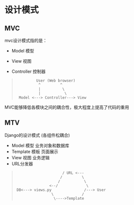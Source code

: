 # 设计模式 #

## MVC ##

mvc设计模式指的是：

+ Model 模型

+ View 视图

+ Controller 控制器




>              User (Web browser)
>               ^         ^
>               |          \
>               |           \
>	   Model <---> Controller---> View



MVC能够降低各模块之间的耦合性，极大程度上提高了代码的重用


## MTV ##

Django的设计模式 (各组件松耦合)


+ Model    模型 业务对象和数据库
+ Template 模板 页面展示
+ View     视图 业务逻辑
+ URL分发器


> 	                       / URL <---
> 	                      /         \
> 	                     /           \
> 	                 <--/             \
> 	  DB<---> views.py               /---> User
> 	                  \             /
> 	                   \---->Template






